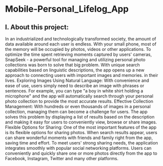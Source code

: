 # Mobile-Personal_Lifelog_App
## **I. About this project:**

In an industrialized and technologically transformed society, the amount of data available around each user is endless. With your small phone, most of the memory will be occupied by photos, videos or other applications. To optimize the time spent retrieving moments captured by users' cameras, SnapSeek - a powerful tool for managing and utilizing personal photo collections was born to solve that big problem. With unique search capabilities based on linguistic descriptions, the app opens up a new approach to connecting users with important images and memories.
in their lives.
Exploring Images Using Natural Language:
With convenience and ease of use, users simply need to describe an image with phrases or sentences. For example, you can type "a boy in white shirt holding a microphone" and the app will automatically search through your personal photo collection to provide the most accurate results.
Effective Collection Management:
With hundreds or even thousands of images in a personal collection, managing them can become a challenge for users. The app solves this problem by displaying a list of results based on the description and making it easy for users to conveniently view, browse or share images.
Flexible Options for Sharing:
One of the most important features of the app is its flexible options for sharing photos. When search results appear, users can share wonderful moments with friends and family right from the app, saving time and effort. To meet users' strong sharing needs, the application integrates smoothly with popular social networking platforms. Users can conveniently and quickly share one or more photos directly from the app to Facebook, Instagram, Twitter and many other platforms.

